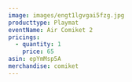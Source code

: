 ```yaml
---
image: images/engt1lgvgai5fzg.jpg
producttype: Playmat
eventName: Air Comiket 2
pricings:
  - quantity: 1
    price: 65
asin: epYmMsp5A
merchandise: comiket
---
```

